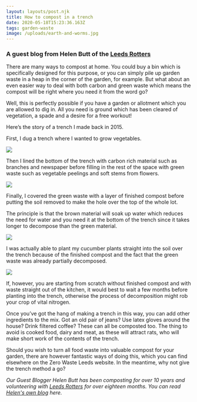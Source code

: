 ```yaml
---
layout: layouts/post.njk
title: How to compost in a trench
date: 2020-05-18T15:23:36.163Z
tags: garden-waste
image: /uploads/earth-and-worms.jpg
---
```

### A guest blog from Helen Butt of the [Leeds Rotters](https://www.facebook.com/leedsrotters/)

There are many ways to compost at home. You could buy a bin which is specifically designed for this purpose, or you can simply pile up garden waste in a heap in the corner of the garden, for example. But what about an even easier way to deal with both carbon and green waste which means the compost will be right where you need it from the word go?

Well, this is perfectly possible if you have a garden or allotment which you are allowed to dig in.  All you need is ground which has been cleared of vegetation, a spade and a desire for a free workout!

Here’s the story of a trench I made back in 2015.

First, I dug a trench where I wanted to grow vegetables.

![](/uploads/img_2926.jpg)

Then I lined the bottom of the trench with carbon rich material such as branches and newspaper before filling in the rest of the space with green waste such as vegetable peelings and soft stems from flowers.

![](/uploads/img_2927.jpg)

Finally, I covered the green waste with a layer of finished compost before putting the soil removed to make the hole over the top of the whole lot.

The principle is that the brown material will soak up water which reduces the need for water and you need it at the bottom of the trench since it takes longer to decompose than the green material.

![](/uploads/img_2928.jpg)

I was actually able to plant my cucumber plants straight into the soil over the trench because of the finished compost and the fact that the green waste was already partially decomposed.

![](/uploads/img_2929.jpg)

If, however, you are starting from scratch without finished compost and with waste straight out of the kitchen, it would best to wait a few months before planting into the trench, otherwise the process of decomposition might rob your crop of vital nitrogen.

Once you’ve got the hang of making a trench in this way, you can add other ingredients to the mix. Got an old pair of jeans? Use latex gloves around the house? Drink filtered coffee? These can all be composted too. The thing to avoid is cooked food, dairy and meat, as these will attract rats, who will make short work of the contents of the trench.

Should you wish to turn all food waste into valuable compost for your garden, there are however fantastic ways of doing this, which you can find elsewhere on the Zero Waste Leeds website. In the meantime, why not give the trench method a go?

*Our Guest Blogger Helen Butt has been composting for over 10 years and volunteering with [Leeds Rotters](http://leedsrotters.org.uk/) for over eighteen months.  You can read [Helen's own blog](http://silverbells2012.wordpress.com) here.*  

<!--EndFragment-->